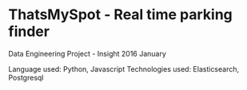 # ThatsMySpot - Real time parking finder
Data Engineering Project - Insight 2016 January

Language used: Python, Javascript
Technologies used: Elasticsearch, Postgresql

